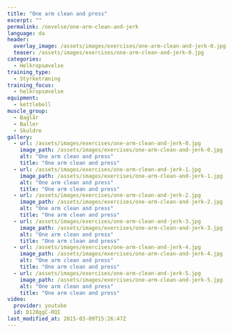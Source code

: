 ```yaml
---
title: "One arm clean and press"
excerpt: ""
permalink: /oevelse/one-arm-clean-and-jerk
language: da
header:
  overlay_image: /assets/images/exercises/one-arm-clean-and-jerk-0.jpg
  teaser: /assets/images/exercises/one-arm-clean-and-jerk-0.jpg
categories:
  - Helkropsøvelse
training_type: 
  - Styrketræning
training_focus: 
  - helkropsøvelse
equipment:
  - kettlebell
muscle_group:
  - Baglår
  - Baller
  - Skuldre
gallery:
  - url: /assets/images/exercises/one-arm-clean-and-jerk-0.jpg
    image_path: /assets/images/exercises/one-arm-clean-and-jerk-0.jpg
    alt: "One arm clean and press"
    title: "One arm clean and press"
  - url: /assets/images/exercises/one-arm-clean-and-jerk-1.jpg
    image_path: /assets/images/exercises/one-arm-clean-and-jerk-1.jpg
    alt: "One arm clean and press"
    title: "One arm clean and press"
  - url: /assets/images/exercises/one-arm-clean-and-jerk-2.jpg
    image_path: /assets/images/exercises/one-arm-clean-and-jerk-2.jpg
    alt: "One arm clean and press"
    title: "One arm clean and press"
  - url: /assets/images/exercises/one-arm-clean-and-jerk-3.jpg
    image_path: /assets/images/exercises/one-arm-clean-and-jerk-3.jpg
    alt: "One arm clean and press"
    title: "One arm clean and press"
  - url: /assets/images/exercises/one-arm-clean-and-jerk-4.jpg
    image_path: /assets/images/exercises/one-arm-clean-and-jerk-4.jpg
    alt: "One arm clean and press"
    title: "One arm clean and press"
  - url: /assets/images/exercises/one-arm-clean-and-jerk-5.jpg
    image_path: /assets/images/exercises/one-arm-clean-and-jerk-5.jpg
    alt: "One arm clean and press"
    title: "One arm clean and press"
video:
  provider: youtube
  id: D12BggC-RQI
last_modified_at: 2015-03-09T15:26:47Z
---
```



